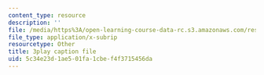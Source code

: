 ```yaml
---
content_type: resource
description: ''
file: /media/https%3A/open-learning-course-data-rc.s3.amazonaws.com/res-6-012-introduction-to-probability-spring-2018/5c34e23d1ae501fa1cbef4f3715456da_VCyJGp6Enxg.srt
file_type: application/x-subrip
resourcetype: Other
title: 3play caption file
uid: 5c34e23d-1ae5-01fa-1cbe-f4f3715456da
---
```

